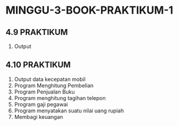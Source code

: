# MINGGU-3-BOOK-PRAKTIKUM-1

## 4.9 PRAKTIKUM

1. Output


## 4.10 PRAKTIKUM

1. Output data kecepatan mobil
2. Program Menghitung Pembelian
3. Program Penjualan Buku
4. Program menghitung tagihan telepon
5. Program gaji pegawai
6. Program menyatakan suatu nilai uang rupiah
7. Membagi keuangan
